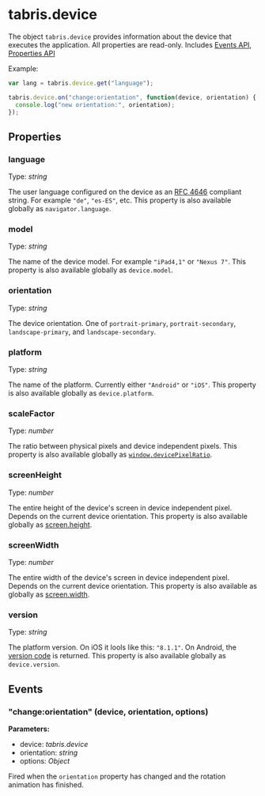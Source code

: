 ---
---
# tabris.device
The object `tabris.device` provides information about the device that executes the application. All properties are read-only.
Includes [Events API](Events.md), [Properties API](Properties.md)

Example:

```js
var lang = tabris.device.get("language");

tabris.device.on("change:orientation", function(device, orientation) {
  console.log("new orientation:", orientation);
});
```

## Properties
### language
Type: *string*

The user language configured on the device as an [RFC 4646](http://tools.ietf.org/html/rfc4646) compliant string. For example `"de"`, `"es-ES"`, etc. This property is also available globally as `navigator.language`.
### model
Type: *string*

The name of the device model. For example `"iPad4,1"` or `"Nexus 7"`. This property is also available globally as `device.model`.
### orientation
Type: *string*

The device orientation. One of `portrait-primary`, `portrait-secondary`, `landscape-primary`, and `landscape-secondary`.
### platform
Type: *string*

The name of the platform. Currently either `"Android"` or `"iOS"`. This property is also available globally as `device.platform`.
### scaleFactor
Type: *number*

The ratio between physical pixels and device independent pixels. This property is also available globally as [`window.devicePixelRatio`](https://developer.mozilla.org/en-US/docs/Web/API/Window.devicePixelRatio).
### screenHeight
Type: *number*

The entire height of the device's screen in device independent pixel. Depends on the current device orientation. This property is also available globally as [screen.height](https://developer.mozilla.org/en-US/docs/Web/API/Screen.height).
### screenWidth
Type: *number*

The entire width of the device's screen in device independent pixel. Depends on the current device orientation. This property is also available as globally as [screen.width](https://developer.mozilla.org/en-US/docs/Web/API/Screen.width).
### version
Type: *string*

The platform version. On iOS it lools like this: `"8.1.1"`. On Android, the [version code](https://developer.android.com/reference/android/os/Build.VERSION_CODES.html) is returned. This property is also available globally as `device.version`.

## Events
### "change:orientation" (device, orientation, options)

**Parameters:** 

- device: *tabris.device*
- orientation: *string*
- options: *Object*

Fired when the `orientation` property has changed and the rotation animation has finished.


